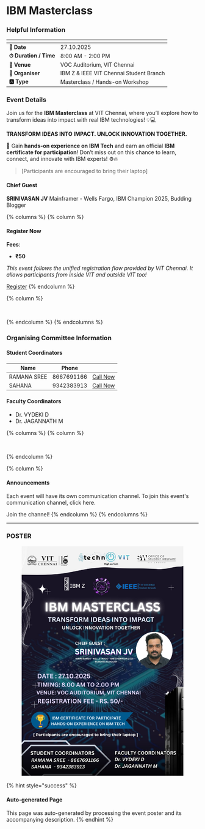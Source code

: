 # IBM Masterclass

### Helpful Information

<table data-view="cards"><thead><tr><th></th><th></th></tr></thead><tbody><tr><td><strong>📅 Date</strong></td><td>27.10.2025</td></tr><tr><td><strong>⏱ Duration / Time</strong></td><td>8:00 AM - 2:00 PM</td></tr><tr><td><strong>📍 Venue</strong></td><td>VOC Auditorium, VIT Chennai</td></tr><tr><td><strong>👤 Organiser</strong></td><td>IBM Z &#x26; IEEE VIT Chennai Student Branch</td></tr><tr><td><strong>🅰️ Type</strong></td><td>Masterclass / Hands-on Workshop</td></tr></tbody></table>

### Event Details

Join us for the **IBM Masterclass** at VIT Chennai, where you’ll explore how to transform ideas into impact with real IBM technologies! 💡💻

**TRANSFORM IDEAS INTO IMPACT. UNLOCK INNOVATION TOGETHER.**

💼 Gain **hands-on experience on IBM Tech** and earn an official **IBM certificate for participation**! Don’t miss out on this chance to learn, connect, and innovate with IBM experts! ⚙️🔥

> \[Participants are encouraged to bring their laptop]

#### Chief Guest

**SRINIVASAN JV** Mainframer - Wells Fargo, IBM Champion 2025, Budding Blogger

{% columns %}
{% column %}
#### Register Now

**Fees**:

* **₹50**

_This event follows the unified registration flow provided by VIT Chennai. It allows participants from inside VIT and outside VIT too!_

<a href="https://chennaievents.vit.ac.in/technovit/" class="button primary" data-icon="rocket-launch">Register</a>
{% endcolumn %}

{% column %}
<figure><img src="https://images.unsplash.com/photo-1607000975574-0b425df6975a?crop=entropy&#x26;cs=srgb&#x26;fm=jpg&#x26;ixid=M3wxOTcwMjR8MHwxfHNlYXJjaHw3fHxyZWdpc3RlcnxlbnwwfHx8fDE3NjEyNDU2MDF8MA&#x26;ixlib=rb-4.1.0&#x26;q=85" alt=""><figcaption></figcaption></figure>
{% endcolumn %}
{% endcolumns %}

### Organising Committee Information

#### Student Coordinators

<table data-card-size="large" data-view="cards"><thead><tr><th>Name</th><th data-type="number">Phone</th><th></th></tr></thead><tbody><tr><td>RAMANA SREE</td><td>8667691166</td><td><a href="tel:8667691166" class="button secondary">Call Now</a></td></tr><tr><td>SAHANA</td><td>9342383913</td><td><a href="tel:9342383913" class="button secondary">Call Now</a></td></tr></tbody></table>

#### Faculty Coordinators

* Dr. VYDEKI D
* Dr. JAGANNATH M

{% columns %}
{% column %}
<figure><img src="https://images.unsplash.com/photo-1650897877751-4446f52a0cb3?crop=entropy&#x26;cs=srgb&#x26;fm=jpg&#x26;ixid=M3wxOTcwMjR8MHwxfHNlYXJjaHw2fHxhbm5vdW5jZW1lbnR8ZW58MHx8fHwxNzYxMjQ2MzUxfDA&#x26;ixlib=rb-4.1.0&#x26;q=85" alt=""><figcaption></figcaption></figure>
{% endcolumn %}

{% column %}
#### Announcements

Each event will have its own communication channel. To join this event's communication channel, click here.

Join the channel!
{% endcolumn %}
{% endcolumns %}

***

### POSTER

<figure><img src="../../.gitbook/assets/image (3).png" alt=""><figcaption></figcaption></figure>

{% hint style="success" %}
#### Auto-generated Page

This page was auto-generated by processing the event poster and its accompanying description.
{% endhint %}
